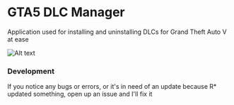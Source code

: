# GTA5 DLC Manager


Application used for installing and uninstalling DLCs for Grand Theft Auto V at ease

![Alt text](https://github.com/peaches6/GTA5_DLC_Manager/blob/master/media/main.JPG?raw=true "Screenshot")


### Development

If you notice any bugs or errors, or it's in need of an update because R* updated something, open up an issue and I'll fix it
